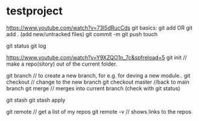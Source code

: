 # testproject

https://www.youtube.com/watch?v=73I5dRucCds
git basics:
git add <filename>
OR
git add . (add new/untracked files)
git commit -m <comment>
git push
touch <new file name>

git status
git log

https://www.youtube.com/watch?v=Y9XZQO1n_7c&spfreload=5
git init // make a repo(sitory) out of the current folder.

git branch <branchname> // to create a new branch, for e.g. for deving a new module..
git checkout <branchname> // change to the new branch
git checkout master //back to main branch
git merge <branchname> // merges <branchname> into current branch (check with git status)

git stash
git stash apply

git remote // get a list of my repos
git remote -v // shows links to the repos
